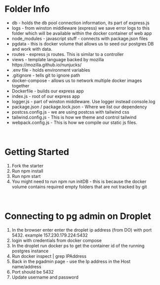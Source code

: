 # Folder Info

<ul>
    <li>db - holds the db pool connection information, its part of express.js</li>
    <li>logs - from winston middleware (express) we save error logs to this folder which will be available within the docker container of web app</li>
    <li>node_modules - javascript stuff - connects with package.json files</li>
    <li>pgdata - this is docker volume that allows us to seed our postgres DB and work with data.</li>
    <li>routes - express js routes. This is similar to a controller</li>
    <li>views - template language backed by mozilla https://mozilla.github.io/nunjucks/</li>
    <li>.env file - holds environment variables</li>
    <li>.gitignore - tells git to ignore path</li>
    <li>docker-compose - allows us to network multiple docker images together</li>
    <li>Dockerfile - builds our express app</li>
    <li>index.js - root of our express app</li>
    <li>logger.js - part of winston middleware. Use logger instead console.log</li>
    <li>package.json / package.lock.json - Where we list our dependency</li>
    <li>postcss.config.js - we are using postcss with tailwind css</li>
    <li>tailwind.config.js - This is how we theme and control tailwind</li>
    <li>webpack.config.js - This is how we compile our static js files.</li>
</ul>
<br/>

# Getting Started

<ol>
    <li>Fork the starter</li>
    <li>Run npm install</li>
    <li>Run npm start</li>
    <li>You might need to run npm run initDB - this is because the docker volume contains required empty folders that are not tracked by git</li>
</ol>
<br/>

# Connecting to pg admin on Droplet

<ol>
    <li>In the browser enter enter the droplet ip address (from DO) with port 5432. example 157.230.179.224:5432</li>
    <li>login with credentials from docker compose </li>
    <li>In the droplet run docker ps to get the container id of the running postgres instance </li>
    <li>Run docker inspect <dockerContainerId> | grep IPAddress </li>
    <li>Back in the pgadmin page - use the Ip address in the Host name/address</li>
    <li>Port should be 5432</li>
    <li>Update username and password</li>
</ol>

